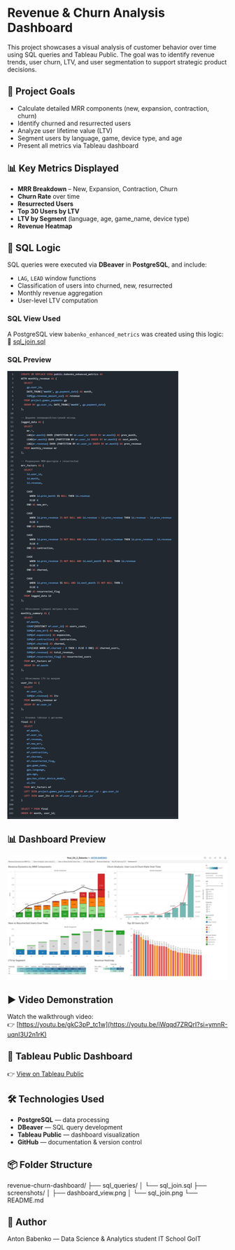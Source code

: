 # Revenue & Churn Analysis Dashboard

This project showcases a visual analysis of customer behavior over time using SQL queries and Tableau Public. The goal was to identify revenue trends, user churn, LTV, and user segmentation to support strategic product decisions.

## 🎯 Project Goals

- Calculate detailed MRR components (new, expansion, contraction, churn)
- Identify churned and resurrected users
- Analyze user lifetime value (LTV)
- Segment users by language, game, device type, and age
- Present all metrics via Tableau dashboard

## 📊 Key Metrics Displayed

- **MRR Breakdown** – New, Expansion, Contraction, Churn
- **Churn Rate** over time
- **Resurrected Users**
- **Top 30 Users by LTV**
- **LTV by Segment** (language, age, game_name, device type)
- **Revenue Heatmap**

## 🧩 SQL Logic

SQL queries were executed via **DBeaver** in **PostgreSQL**, and include:
- `LAG`, `LEAD` window functions
- Classification of users into churned, new, resurrected
- Monthly revenue aggregation
- User-level LTV computation

### SQL View Used

A PostgreSQL view `babenko_enhanced_metrics` was created using this logic:  
📄 [sql_join.sql](sql_queries/sql_join.sql)

### SQL Preview

![SQL Screenshot](screenshots/sql_join.png)

## 📊 Dashboard Preview

![Dashboard Screenshot](screenshots/dashboard_view.png)

## ▶️ Video Demonstration

Watch the walkthrough video:  
👉 [https://youtu.be/gkC3pP_tc1w](https://youtu.be/iWqqd7ZRQrI?si=ymnR-uqnI3U2n1rK)

## 🔗 Tableau Public Dashboard

👉 [View on Tableau Public](https://public.tableau.com/views/final_DA_17525341835200/Dashboard1?:language=en-US&:sid=&:redirect=auth&:display_count=n&:origin=viz_share_link)

## 🛠 Technologies Used

- **PostgreSQL** — data processing  
- **DBeaver** — SQL query development  
- **Tableau Public** — dashboard visualization  
- **GitHub** — documentation & version control

## 📦 Folder Structure

revenue-churn-dashboard/
├── sql_queries/
│ └── sql_join.sql
├── screenshots/
│ ├── dashboard_view.png
│ └── sql_join.png
└── README.md


## 📣 Author

Anton Babenko — Data Science & Analytics student IT School GoIT
